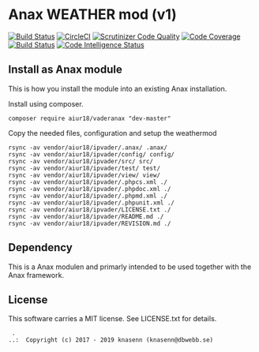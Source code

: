 Anax WEATHER mod (v1)
==================================
[![Build Status](https://travis-ci.org/knasenn/vaderanax.svg?branch=master)](https://travis-ci.org/knasenn/vaderanax)
[![CircleCI](https://circleci.com/gh/knasenn/vaderanax.svg?style=svg)](https://circleci.com/gh/knasenn/vaderanax)
[![Scrutinizer Code Quality](https://scrutinizer-ci.com/g/knasenn/vaderanax/badges/quality-score.png?b=master)](https://scrutinizer-ci.com/g/knasenn/vaderanax/?branch=master)
[![Code Coverage](https://scrutinizer-ci.com/g/knasenn/vaderanax/badges/coverage.png?b=master)](https://scrutinizer-ci.com/g/knasenn/vaderanax/?branch=master)
[![Build Status](https://scrutinizer-ci.com/g/knasenn/vaderanax/badges/build.png?b=master)](https://scrutinizer-ci.com/g/knasenn/vaderanax/build-status/master)
[![Code Intelligence Status](https://scrutinizer-ci.com/g/knasenn/vaderanax/badges/code-intelligence.svg?b=master)](https://scrutinizer-ci.com/code-intelligence)



Install as Anax module
------------------------------------

This is how you install the module into an existing Anax installation.

Install using composer.

```
composer require aiur18/vaderanax "dev-master"
```

Copy the needed files, configuration and setup the weathermod

```
rsync -av vendor/aiur18/ipvader/.anax/ .anax/
rsync -av vendor/aiur18/ipvader/config/ config/
rsync -av vendor/aiur18/ipvader/src/ src/
rsync -av vendor/aiur18/ipvader/test/ test/
rsync -av vendor/aiur18/ipvader/view/ view/
rsync -av vendor/aiur18/ipvader/.phpcs.xml ./
rsync -av vendor/aiur18/ipvader/.phpdoc.xml ./
rsync -av vendor/aiur18/ipvader/.phpmd.xml ./
rsync -av vendor/aiur18/ipvader/.phpunit.xml ./
rsync -av vendor/aiur18/ipvader/LICENSE.txt ./
rsync -av vendor/aiur18/ipvader/README.md ./
rsync -av vendor/aiur18/ipvader/REVISION.md ./

```


Dependency
------------------

This is a Anax modulen and primarly intended to be used together with the Anax framework.
<!-- Run the following script.
```
./.anax/scaffold/postprocess.bash
``` -->


License
------------------

This software carries a MIT license. See LICENSE.txt for details.



```
 .  
..:  Copyright (c) 2017 - 2019 knasenn (knasenn@dbwebb.se)
```
